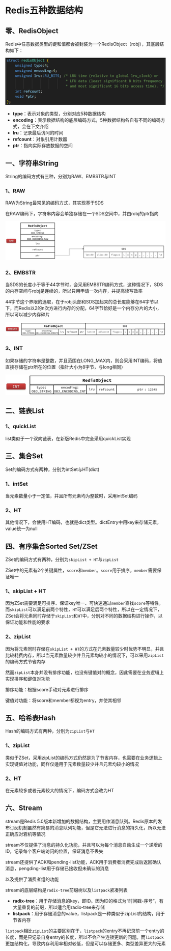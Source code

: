 # Redis五种数据结构

## 零、RedisObject

Redis中任意数据类型的键和值都会被封装为一个RedisObject（robj），其底层结构如下：

<img src="https://raw.githubusercontent.com/KKKLxxx/img-host/master/image-20231122220203820.png" alt="image-20231122220203820" style="zoom:67%;" />

- **type**：表示对象的类型，分别对应5种数据结构
- **encoding**：表示数据结构的底层编码方式，5种数据结构各自有不同的编码方式，会在下文介绍
- **lru**：记录最后访问的时间
- **refcount**：对象引用计数器
- **ptr**：指向实际存放数据的空间

## 一、字符串String

String的编码方式有三种，分别为RAW、EMBSTR与INT

### 1、RAW

RAW为String最常见的编码方式，其实现基于SDS

在RAW编码下，字符串内容会单独存储在一个SDS空间中，并由robj的ptr指向

![image-20231122221023643](https://raw.githubusercontent.com/KKKLxxx/img-host/master/image-20231122221023643.png)

### 2、EMBSTR

当SDS的长度小于等于44字节时，会采用EMBSTR编码方式，这种情况下，SDS的内存空间与robj是连续的，所以只用申请一次内存，并提高读写效率

44字节这个界限的选取，在于robj头部和SDS加起来的总长度能够在64字节以下，而Redis以2的n次方进行内存的分配，64字节恰好是一个内存分片的大小，所以可以减少内存碎片

![image-20231122221050210](https://raw.githubusercontent.com/KKKLxxx/img-host/master/image-20231122221050210.png)

### 3、INT

如果存储的字符串是整数，并且范围在LONG_MAX内，则会采用INT编码，将值直接存储在ptr所在的位置（指针大小为8字节，与long相同）

<img src="https://raw.githubusercontent.com/KKKLxxx/img-host/master/image-20231122221137726.png" alt="image-20231122221137726" style="zoom: 50%;" />

## 二、链表List

### 1、quickList

list类似于一个双向链表，在新版Redis中完全采用quickList实现

## 三、集合Set

Set的编码方式有两种，分别为intSet与HT(dict)

### 1、intSet

当元素数量小于一定值，并且所有元素均为整数时，采用intSet编码

### 2、HT

其他情况下，会使用HT编码，也就是dict类型。dictEntry中用key来存储元素，value统一为null

## 四、有序集合Sorted Set/ZSet

ZSet的编码方式有两种，分别为`skipList + HT`与`zipList`

ZSet中的元素有2个关键属性，`score`和`member`。`score`用于排序，`member`需要保证唯一

### 1、skipList + HT

因为ZSet需要满足可排序、保证key唯一、可快速通过`member`查找`score`等特性，而`skipList`可以满足前两个特性，`HT`可以满足后两个特性，所以在一定情况下，ZSet会将元素同时存储于`skipList`和`HT`中，分别对不同的数据结构进行操作，以保证功能和性能的要求

### 2、zipList

因为将元素同时存储在`skipList + HT`的方式在元素数量较少时优势不明显，并且比较耗费内存，所以当元素数量较少并且元素均较小的情况下，可以采用`zipList`的编码方式节省内存

然而`zipList`本身并没有排序功能，也没有键值对的概念，因此需要在业务逻辑上实现排序和键值对功能

排序功能：根据score手动对元素进行排序

键值对功能：将score和member都视为entry，并使其相邻

## 五、哈希表Hash

Hash的编码方式有两种，分别为`zipList`与`HT`

### 1、zipList

类似于ZSet，采用zipList的编码方式仍然是为了节省内存，也需要在业务逻辑上实现键值对功能，同样仅适用于元素数量较少并且元素均较小的情况

### 2、HT

在元素较多或者元素较大的情况下，编码方式会改为HT

## 六、Stream

stream是Redis 5.0版本新增加的数据结构，主要用作消息队列。Redis原本的发布订阅机制虽然有简易的消息队列功能，但是它无法进行消息的持久化，所以无法正确应对宕机等情况

stream不仅提供了消息的持久化功能，并且可以为每个消息自动生成一个递增的ID，记录每个客户端访问的位置，保证消息不丢失

stream还提供了ACK和pending-list功能，ACK用于消费者消费完成后返回确认消息，pengding-list用于存储已接收但未确认的消息

以及提供了消费者组的功能

stream的底层结构是`radix-tree`前缀树以及`listpack`紧凑列表

- **radix-tree**：用于存储消息的key，即ID。因为ID的格式为“时间戳-序号”，有大量重复的前缀，所以适合用radix-tree来存储
- **listpack**：用于存储消息的value，listpack是一种类似于zipList的结构，用于节省内存

`listpack`相比`zipList`的主要区别在于，`listpack`的entry不再记录前一个entry的长度，而是只记录自身entry的长度，所以不会产生连锁更新的问题。而`listpack`更加结构化，导致内存利用率相对较低，但是可以存储更多、类型差异更大的元素